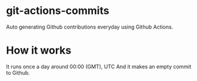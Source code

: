 # git-actions-commits
Auto generating Github contributions everyday using Github Actions.

# How it works
It runs once a day around 00:00 (GMT), UTC And it makes an empty commit to Github.
